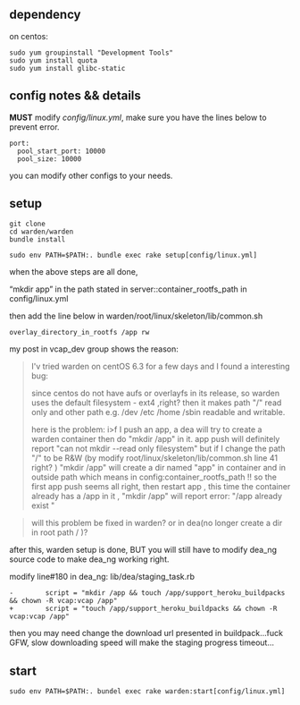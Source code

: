 ## dependency

on centos:

    sudo yum groupinstall "Development Tools"
    sudo yum install quota
    sudo yum install glibc-static

## config notes && details

**MUST** modify *config/linux.yml*, make sure you have the lines below to prevent error.

    port:
      pool_start_port: 10000
      pool_size: 10000
      
you can modify other configs to your needs.


## setup

    git clone
    cd warden/warden
    bundle install

    sudo env PATH=$PATH:. bundle exec rake setup[config/linux.yml]

when the above steps are all done,

“mkdir app” in the path stated in server::container_rootfs_path in config/linux.yml

then add the line below in warden/root/linux/skeleton/lib/common.sh

    overlay_directory_in_rootfs /app rw

my post in vcap_dev group shows the reason:

>I'v tried warden on centOS 6.3 for a few days and I found a interesting bug:
>
>since centos do not have aufs or overlayfs in its release, so warden uses the default filesystem - ext4 ,right?
>then it makes path "/" read only and other path e.g. /dev /etc /home /sbin readable and writable.
>
>here is the problem:
i>f I push an app, a dea will try to create a warden container then do "mkdir /app" in it.  app push will definitely report "can not mkdir --read only filesystem"
>but if I change the path "/" to be R&W (by modify root/linux/skeleton/lib/common.sh line 41 right? ) "mkdir /app" will create a dir named "app" in container and in outside path which means in config:container_rootfs_path !!
>so the first app push  seems all right, then restart app , this time the container already has a /app in it , "mkdir /app" will report error: "/app already exist "

>will this problem be fixed in warden? or in dea(no longer create a dir in root path / )?

after this, warden setup is done, BUT you will still have to modify dea_ng source code to make dea_ng working right.

modify line#180 in dea_ng: lib/dea/staging_task.rb 

    -        script = "mkdir /app && touch /app/support_heroku_buildpacks && chown -R vcap:vcap /app"
    +        script = "touch /app/support_heroku_buildpacks && chown -R vcap:vcap /app"

then you may need change the download url presented in buildpack...fuck GFW, slow downloading speed will make the  staging progress timeout...

## start 

    sudo env PATH=$PATH:. bundel exec rake warden:start[config/linux.yml]

